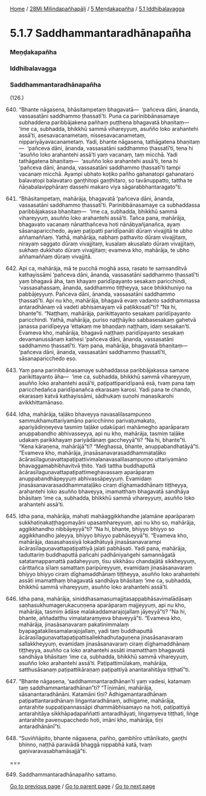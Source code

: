
[Home](/) / [28Mi Milindapañhapāḷi](/tipitaka/28Mi.md) / [5 Meṇḍakapañha](/tipitaka/28Mi/5.md) / [5.1 Iddhibalavagga](/tipitaka/28Mi/5/5.1.md)

# 5.1.7 Saddhammantaradhānapañha

### Meṇḍakapañha

### Iddhibalavagga

### Saddhammantaradhānapañha

(126.)

640. “Bhante nāgasena, bhāsitampetaṃ bhagavatā—  ‘pañceva dāni, ānanda, vassasatāni saddhammo ṭhassatī’ti. Puna ca parinibbānasamaye subhaddena paribbājakena pañhaṃ puṭṭhena bhagavatā bhaṇitaṃ—  ‘ime ca, subhadda, bhikkhū sammā vihareyyuṃ, asuñño loko arahantehi assā’ti, asesavacanametaṃ, nissesavacanametaṃ, nippariyāyavacanametaṃ. Yadi, bhante nāgasena, tathāgatena bhaṇitaṃ—  ‘pañceva dāni, ānanda, vassasatāni saddhammo ṭhassatī’ti, tena hi ‘asuñño loko arahantehi assā’ti yaṃ vacanaṃ, taṃ micchā. Yadi tathāgatena bhaṇitaṃ—  ‘asuñño loko arahantehi assā’ti, tena hi ‘pañceva dāni, ānanda, vassasatāni saddhammo ṭhassatī’ti tampi vacanaṃ micchā. Ayampi ubhato koṭiko pañho gahanatopi gahanataro balavatopi balavataro gaṇṭhitopi gaṇṭhitaro, so tavānuppatto, tattha te ñāṇabalavipphāraṃ dassehi makaro viya sāgarabbhantaragato”ti.

641. “Bhāsitampetaṃ, mahārāja, bhagavatā ‘pañceva dāni, ānanda, vassasatāni saddhammo ṭhassatī’ti. Parinibbānasamaye ca subhaddassa paribbājakassa bhaṇitaṃ—  ‘ime ca, subhadda, bhikkhū sammā vihareyyuṃ, asuñño loko arahantehi assā’ti. Tañca pana, mahārāja, bhagavato vacanaṃ nānatthañceva hoti nānābyañjanañca, ayaṃ sāsanaparicchedo, ayaṃ paṭipatti paridīpanāti dūraṃ vivajjitā te ubho aññamaññaṃ. Yathā, mahārāja, nabhaṃ pathavito dūraṃ vivajjitaṃ, nirayaṃ saggato dūraṃ vivajjitaṃ, kusalaṃ akusalato dūraṃ vivajjitaṃ, sukhaṃ dukkhato dūraṃ vivajjitaṃ; evameva kho, mahārāja, te ubho aññamaññaṃ dūraṃ vivajjitā.

642. Api ca, mahārāja, mā te pucchā moghā assa, rasato te saṃsanditvā kathayissāmi ‘pañceva dāni, ānanda, vassasatāni saddhammo ṭhassatī’ti yaṃ bhagavā āha, taṃ khayaṃ paridīpayanto sesakaṃ paricchindi, ‘vassasahassaṃ, ānanda, saddhammo tiṭṭheyya, sace bhikkhuniyo na pabbājeyyuṃ. Pañceva dāni, ānanda, vassasatāni saddhammo ṭhassatī’ti. Api nu kho, mahārāja, bhagavā evaṃ vadanto saddhammassa antaradhānaṃ vā vadeti abhisamayaṃ vā paṭikkosatī”ti? “Na hi, bhante”ti. “Naṭṭhaṃ, mahārāja, parikittayanto sesakaṃ paridīpayanto paricchindi. Yathā, mahārāja, puriso naṭṭhāyiko sabbasesakaṃ gahetvā janassa paridīpeyya ‘ettakaṃ me bhaṇḍaṃ naṭṭhaṃ, idaṃ sesakan’ti. Evameva kho, mahārāja, bhagavā naṭṭhaṃ paridīpayanto sesakaṃ devamanussānaṃ kathesi ‘pañceva dāni, ānanda, vassasatāni saddhammo ṭhassatī’ti. Yaṃ pana, mahārāja, bhagavatā bhaṇitaṃ—  ‘pañceva dāni, ānanda, vassasatāni saddhammo ṭhassatī’ti, sāsanaparicchedo eso.

643. Yaṃ pana parinibbānasamaye subhaddassa paribbājakassa samaṇe parikittayanto āha—  ‘ime ca, subhadda, bhikkhū sammā vihareyyuṃ, asuñño loko arahantehi assā’ti, paṭipattiparidīpanā esā, tvaṃ pana taṃ paricchedañca paridīpanañca ekarasaṃ karosi. Yadi pana te chando, ekarasaṃ katvā kathayissāmi, sādhukaṃ suṇohi manasikarohi avikkhittamānaso.

644. Idha, mahārāja, taḷāko bhaveyya navasalilasampuṇṇo sammukhamuttariyamāno paricchinno parivaṭumakato, apariyādiṇṇeyeva tasmiṃ taḷāke udakūpari mahāmegho aparāparaṃ anuppabandho abhivasseyya, api nu kho, mahārāja, tasmiṃ taḷāke udakaṃ parikkhayaṃ pariyādānaṃ gaccheyyā”ti? “Na hi, bhante”ti. “Kena kāraṇena, mahārājā”ti? “Meghassa, bhante, anuppabandhatāyā”ti. “Evameva kho, mahārāja, jinasāsanavarasaddhammataḷāko ācārasīlaguṇavattapaṭipattivimalanavasalilasampuṇṇo uttariyamāno bhavaggamabhibhavitvā ṭhito. Yadi tattha buddhaputtā ācārasīlaguṇavattapaṭipattimeghavassaṃ aparāparaṃ anuppabandhāpeyyuṃ abhivassāpeyyuṃ. Evamidaṃ jinasāsanavarasaddhammataḷāko ciraṃ dīghamaddhānaṃ tiṭṭheyya, arahantehi loko asuñño bhaveyya, imamatthaṃ bhagavatā sandhāya bhāsitaṃ ‘ime ca, subhadda, bhikkhū sammā vihareyyuṃ, asuñño loko arahantehi assā’ti.

645. Idha pana, mahārāja, mahati mahāaggikkhandhe jalamāne aparāparaṃ sukkhatiṇakaṭṭhagomayāni upasaṃhareyyuṃ, api nu kho so, mahārāja, aggikkhandho nibbāyeyyā”ti? “Na hi, bhante, bhiyyo bhiyyo so aggikkhandho jaleyya, bhiyyo bhiyyo pabhāseyyā”ti. “Evameva kho, mahārāja, dasasahassiyā lokadhātuyā jinasāsanavarampi ācārasīlaguṇavattapaṭipattiyā jalati pabhāsati. Yadi pana, mahārāja, taduttariṃ buddhaputtā pañcahi padhāniyaṅgehi samannāgatā satatamappamattā padaheyyuṃ, tīsu sikkhāsu chandajātā sikkheyyuṃ, cārittañca sīlaṃ samattaṃ paripūreyyuṃ, evamidaṃ jinasāsanavaraṃ bhiyyo bhiyyo ciraṃ dīghamaddhānaṃ tiṭṭheyya, asuñño loko arahantehi assāti imamatthaṃ bhagavatā sandhāya bhāsitaṃ ‘ime ca, subhadda, bhikkhū sammā vihareyyuṃ, asuñño loko arahantehi assā’ti.

646. Idha pana, mahārāja, siniddhasamasumajjitasappabhāsavimalādāsaṃ saṇhasukhumagerukacuṇṇena aparāparaṃ majjeyyuṃ, api nu kho, mahārāja, tasmiṃ ādāse malakaddamarajojallaṃ jāyeyyā”ti? “Na hi, bhante, aññadatthu vimalataraṃyeva bhaveyyā”ti. “Evameva kho, mahārāja, jinasāsanavaraṃ pakatinimmalaṃ byapagatakilesamalarajojallaṃ, yadi taṃ buddhaputtā ācārasīlaguṇavattapaṭipattisallekhadhutaguṇena jinasāsanavaraṃ sallakkheyyuṃ, evamidaṃ jinasāsanavaraṃ ciraṃ dīghamaddhānaṃ tiṭṭheyya, asuñño ca loko arahantehi assāti imamatthaṃ bhagavatā sandhāya bhāsitaṃ ‘ime ca, subhadda, bhikkhū sammā vihareyyuṃ, asuñño loko arahantehi assā’ti. Paṭipattimūlakaṃ, mahārāja, satthusāsanaṃ paṭipattikāraṇaṃ paṭipattiyā anantarahitāya tiṭṭhatī”ti.

647. “Bhante nāgasena, ‘saddhammantaradhānan’ti yaṃ vadesi, katamaṃ taṃ saddhammantaradhānan”ti? “Tīṇimāni, mahārāja, sāsanantaradhānāni. Katamāni tīṇi? Adhigamantaradhānaṃ paṭipattantaradhānaṃ liṅgantaradhānaṃ, adhigame, mahārāja, antarahite suppaṭipannassāpi dhammābhisamayo na hoti, paṭipattiyā antarahitāya sikkhāpadapaññatti antaradhāyati, liṅgaṃyeva tiṭṭhati, liṅge antarahite paveṇupacchedo hoti, imāni kho, mahārāja, tīṇi antaradhānānī”ti.

648. “Suviññāpito, bhante nāgasena, pañho, gambhīro uttānīkato, gaṇṭhi bhinno, naṭṭhā paravādā bhaggā nippabhā katā, tvaṃ gaṇivaravasabhamāsajjā”ti.

===

649. Saddhammantaradhānapañho sattamo.



[Go to previous page](/tipitaka/28Mi/5/5.1/5.1.6.md) / [Go to parent page](/tipitaka/28Mi/5/5.1.md) / [Go to next page](/tipitaka/28Mi/5/5.1/5.1.8.md)


